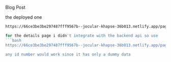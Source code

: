 Blog Post

the deployed one
```bash
https://66ce3be3be297487fff9567b--jocular-khapse-36b013.netlify.app/pages/blogs```

for the details page i didn't integrate with the backend api so use 
```bash
https://66ce3be3be297487fff9567b--jocular-khapse-36b013.netlify.app/pages/blogs/6```

any id number would work since it has only a dummy data
